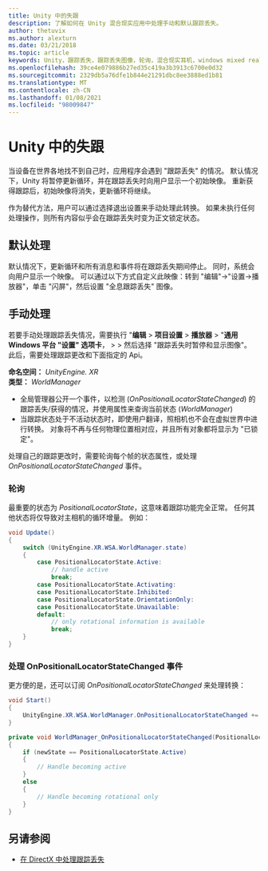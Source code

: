 ```yaml
---
title: Unity 中的失跟
description: 了解如何在 Unity 混合现实应用中处理手动和默认跟踪丢失。
author: thetuvix
ms.author: alexturn
ms.date: 03/21/2018
ms.topic: article
keywords: Unity，跟踪丢失，跟踪丢失图像，轮询，混合现实耳机，windows mixed reality 耳机，虚拟现实耳机
ms.openlocfilehash: 39ce4e079886b27ed35c419a3b3913c6700e0d32
ms.sourcegitcommit: 2329db5a76dfe1b844e21291dbc8ee3888ed1b81
ms.translationtype: MT
ms.contentlocale: zh-CN
ms.lasthandoff: 01/08/2021
ms.locfileid: "98009847"
---
```

# <a name="tracking-loss-in-unity"></a>Unity 中的失跟

当设备在世界各地找不到自己时，应用程序会遇到 "跟踪丢失" 的情况。 默认情况下，Unity 将暂停更新循环，并在跟踪丢失时向用户显示一个初始映像。 重新获得跟踪后，初始映像将消失，更新循环将继续。

作为替代方法，用户可以通过选择退出设置来手动处理此转换。 如果未执行任何处理操作，则所有内容似乎会在跟踪丢失时变为正文锁定状态。

## <a name="default-handling"></a>默认处理

默认情况下，更新循环和所有消息和事件将在跟踪丢失期间停止。 同时，系统会向用户显示一个映像。 可以通过以下方式自定义此映像：转到 "编辑"->"设置->播放器"，单击 "闪屏"，然后设置 "全息跟踪丢失" 图像。

## <a name="manual-handling"></a>手动处理

若要手动处理跟踪丢失情况，需要执行 "**编辑**  >  **项目设置**  >  **播放器**  >  "**通用 Windows 平台 "设置" 选项卡**，  >    >  然后选择 "跟踪丢失时暂停和显示图像"。 此后，需要处理跟踪更改和下面指定的 Api。

**命名空间：** *UnityEngine. XR*<br>
**类型：** *WorldManager*

* 全局管理器公开一个事件，以检测 (*OnPositionalLocatorStateChanged*) 的跟踪丢失/获得的情况，并使用属性来查询当前状态 (*WorldManager*) 
* 当跟踪状态处于不活动状态时，即使用户翻译，照相机也不会在虚拟世界中进行转换。 对象将不再与任何物理位置相对应，并且所有对象都将显示为 "已锁定"。

处理自己的跟踪更改时，需要轮询每个帧的状态属性，或处理 *OnPositionalLocatorStateChanged* 事件。

### <a name="polling"></a>轮询

最重要的状态为 *PositionalLocatorState*，这意味着跟踪功能完全正常。 任何其他状态将仅导致对主相机的循环增量。 例如：

```cs
void Update()
{
    switch (UnityEngine.XR.WSA.WorldManager.state)
    {
        case PositionalLocatorState.Active:
            // handle active
            break;
        case PositionalLocatorState.Activating:
        case PositionalLocatorState.Inhibited:
        case PositionalLocatorState.OrientationOnly:
        case PositionalLocatorState.Unavailable:
        default:
            // only rotational information is available
            break;
    }
}
```

### <a name="handling-the-onpositionallocatorstatechanged-event"></a>处理 OnPositionalLocatorStateChanged 事件

更方便的是，还可以订阅 *OnPositionalLocatorStateChanged* 来处理转换：

```cs
void Start()
{
    UnityEngine.XR.WSA.WorldManager.OnPositionalLocatorStateChanged += WorldManager_OnPositionalLocatorStateChanged;
}

private void WorldManager_OnPositionalLocatorStateChanged(PositionalLocatorState oldState, PositionalLocatorState newState)
{
    if (newState == PositionalLocatorState.Active)
    {
        // Handle becoming active
    }
    else
    {
        // Handle becoming rotational only
    }
}
```

## <a name="see-also"></a>另请参阅

* [在 DirectX 中处理跟踪丢失](../native/coordinate-systems-in-directx.md#handling-tracking-loss)
